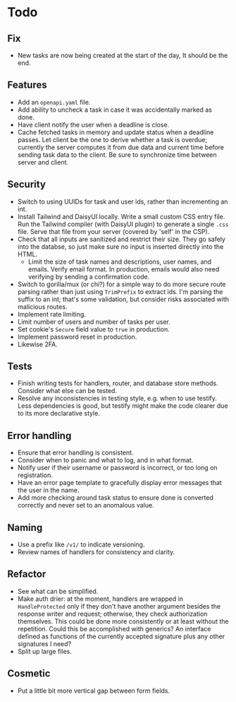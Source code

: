 # Todo

## Fix

- New tasks are now being created at the start of the day, It should be the end.

## Features

- Add an `openapi.yaml` file.
- Add ability to uncheck a task in case it was accidentally marked as done.
- Have client notify the user when a deadline is close.
- Cache fetched tasks in memory and update status when a deadline passes. Let client be the one to derive whether a task is overdue; currently the server computes it from due data and current time before sending task data to the client. Be sure to synchronize time between server and client.

## Security

- Switch to using UUIDs for task and user ids, rather than incrementing an int.
- Install Tailwind and DaisyUI locally. Write a small custom CSS entry file. Run the Tailwind compiler (with DaisyUI plugin) to generate a single `.css` file. Serve that file from your server (covered by 'self' in the CSP).
- Check that all inputs are sanitized and restrict their size. They go safely into the databse, so just make sure no input is inserted directly into the HTML.
  - Limit the size of task names and descriptions, user names, and emails. Verify email format. In production, emails would also need verifying by sending a confirmation code.
- Switch to gorilla/mux (or chi?) for a simple way to do more secure route parsing rather than just using `TrimPrefix` to extract ids. I'm parsing the suffix to an int; that's some validation, but consider risks associated with malicious routes.
- Implement rate limiting.
- Limit number of users and number of tasks per user.
- Set cookie's `Secure` field value to `true` in production.
- Implement password reset in production.
- Likewise 2FA.

## Tests

- Finish writing tests for handlers, router, and database store methods. Consider what else can be tested.
- Resolve any inconsistencies in testing style, e.g. when to use testify. Less dependencies is good, but testify might make the code clearer due to its more declarative style.

## Error handling

- Ensure that error handling is consistent.
- Consider when to panic and what to log, and in what format.
- Notify user if their username or password is incorrect, or too long on registration.
- Have an error page template to gracefully display error messages that the user in the name.
- Add more checking around task status to ensure done is converted correctly and never set to an anomalous value.

## Naming

- Use a prefix like `/v1/` to indicate versioning.
- Review names of handlers for consistency and clarity.

## Refactor

- See what can be simplified.
- Make auth drier: at the moment, handlers are wrapped in `HandleProtected` only if they don't have another argument besides the response writer and request; otherwise, they check authorization themselves. This could be done more consistently or at least without the repetition. Could this be accomplished with generics? An interface defined as functions of the currently accepted signature plus any other signatures I need?
- Split up large files.

## Cosmetic

- Put a little bit more vertical gap between form fields.
